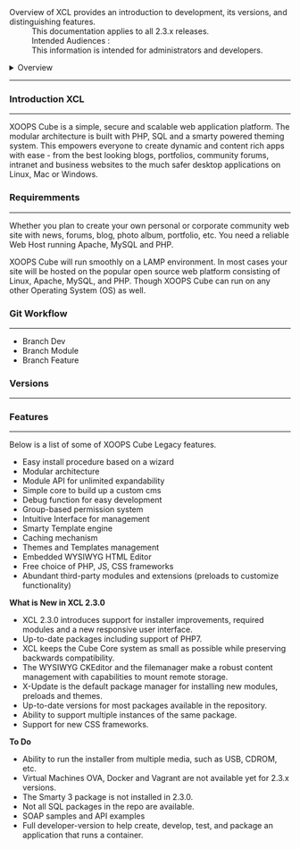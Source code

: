 <dl>
  <dt>Overview of XCL provides an introduction to development, its versions, and distinguishing features.</dt>
  <dd><span class="iconify" data-icon="mdi:cube-scan" data-width="18px" data-height="18px"></span> This documentation applies to all 2.3.x releases.</dd>
  <dd><span class="iconify" data-icon="mdi:account-multiple" data-width="18px" data-height="18px"></span> Intended Audiences :</dd>
  <dd>This information is intended for administrators and developers.</dd>
</dl>

<details>
<summary style="cursor: pointer;">Overview</summary>

- Introduction XCL
- Requiremments
- Git Workflow
- Versions
- Features
- What's New

</details>

-----

### Introduction XCL
-----
XOOPS Cube is a simple, secure and scalable web application platform. The modular architecture is built with PHP, SQL and a smarty powered theming system. This empowers everyone to create dynamic and content rich apps with ease - from the best looking blogs, portfolios, community forums, intranet and business websites to the much safer desktop applications on Linux, Mac or Windows.

### Requiremments
-----
Whether you plan to create your own personal or corporate community web site with news, forums, blog, photo album, portfolio, etc. You need a reliable Web Host running Apache, MySQL and PHP.

XOOPS Cube will run smoothly on a LAMP environment. In most cases your site will be hosted on the popular open source web platform consisting of Linux, Apache, MySQL, and PHP. Though XOOPS Cube can run on any other Operating System (OS) as well.

### Git Workflow
-----

* Branch Dev
* Branch Module
* Branch Feature

### Versions
-----

### Features
-----
Below is a list of some of XOOPS Cube Legacy features.

* Easy install procedure based on a wizard
* Modular architecture
* Module API for unlimited expandability
* Simple core to build up a custom cms
* Debug function for easy development
* Group-based permission system
* Intuitive Interface for management
* Smarty Template engine
* Caching mechanism
* Themes and Templates management
* Embedded WYSIWYG HTML Editor
* Free choice of PHP, JS, CSS frameworks
* Abundant third-party modules and extensions (preloads to customize functionality)

**What is New in XCL 2.3.0**

* XCL 2.3.0 introduces support for installer improvements, required modules and a new responsive user interface.
* Up-to-date packages including support of PHP7.
* XCL keeps the Cube Core system as small as possible while preserving backwards compatibility. 
* The WYSIWYG CKEditor and the filemanager make a robust content management with capabilities to mount remote storage. 
* X-Update is the default package manager for installing new modules, preloads and themes.
* Up-to-date versions for most packages available in the repository.
* Ability to support multiple instances of the same package.
* Support for new CSS frameworks.

**To Do**

+ Ability to run the installer from multiple media, such as USB, CDROM, etc.
+ Virtual Machines OVA, Docker and Vagrant are not  available yet for 2.3.x versions.
+ The Smarty 3 package is not installed in 2.3.0.
+ Not all SQL packages in the repo are available.
+ SOAP samples and API examples
+ Full developer-version to help create, develop, test, and package an application that runs a container.
